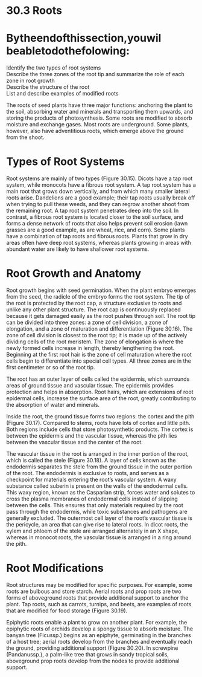 # 30.3 Roots

# Bytheendofthissection,youwil beabletodothefolowing:

Identify the two types of root systems   
Describe the three zones of the root tip and summarize the role of each zone in root growth   
Describe the structure of the root   
List and describe examples of modified roots

The roots of seed plants have three major functions: anchoring the plant to the soil, absorbing water and minerals and transporting them upwards, and storing the products of photosynthesis. Some roots are modified to absorb moisture and exchange gases. Most roots are underground. Some plants, however, also have adventitious roots, which emerge above the ground from the shoot.

# Types of Root Systems

Root systems are mainly of two types (Figure 30.15). Dicots have a tap root system, while monocots have a fibrous root system. A tap root system has a main root that grows down vertically, and from which many smaller lateral roots arise. Dandelions are a good example; their tap roots usually break off when trying to pull these weeds, and they can regrow another shoot from the remaining root. A tap root system penetrates deep into the soil. In contrast, a fibrous root system is located closer to the soil surface, and forms a dense network of roots that also helps prevent soil erosion (lawn grasses are a good example, as are wheat, rice, and corn). Some plants have a combination of tap roots and fibrous roots. Plants that grow in dry areas often have deep root systems, whereas plants growing in areas with abundant water are likely to have shallower root systems.

# Root Growth and Anatomy

Root growth begins with seed germination. When the plant embryo emerges from the seed, the radicle of the embryo forms the root system. The tip of the root is protected by the root cap, a structure exclusive to roots and unlike any other plant structure. The root cap is continuously replaced because it gets damaged easily as the root pushes through soil. The root tip can be divided into three zones: a zone of cell division, a zone of elongation, and a zone of maturation and differentiation (Figure 30.16). The zone of cell division is closest to the root tip; it is made up of the actively dividing cells of the root meristem. The zone of elongation is where the newly formed cells increase in length, thereby lengthening the root. Beginning at the first root hair is the zone of cell maturation where the root cells begin to differentiate into special cell types. All three zones are in the first centimeter or so of the root tip.

The root has an outer layer of cells called the epidermis, which surrounds areas of ground tissue and vascular tissue. The epidermis provides protection and helps in absorption. Root hairs, which are extensions of root epidermal cells, increase the surface area of the root, greatly contributing to the absorption of water and minerals.



Inside the root, the ground tissue forms two regions: the cortex and the pith (Figure 30.17). Compared to stems, roots have lots of cortex and little pith. Both regions include cells that store photosynthetic products. The cortex is between the epidermis and the vascular tissue, whereas the pith lies between the vascular tissue and the center of the root.

The vascular tissue in the root is arranged in the inner portion of the root, which is called the stele (Figure 30.18). A layer of cells known as the endodermis separates the stele from the ground tissue in the outer portion of the root. The endodermis is exclusive to roots, and serves as a checkpoint for materials entering the root’s vascular system. A waxy substance called suberin is present on the walls of the endodermal cells. This waxy region, known as the Casparian strip, forces water and solutes to cross the plasma membranes of endodermal cells instead of slipping between the cells. This ensures that only materials required by the root pass through the endodermis, while toxic substances and pathogens are generally excluded. The outermost cell layer of the root’s vascular tissue is the pericycle, an area that can give rise to lateral roots. In dicot roots, the xylem and phloem of the stele are arranged alternately in an X shape, whereas in monocot roots, the vascular tissue is arranged in a ring around the pith.

# Root Modifications

Root structures may be modified for specific purposes. For example, some roots are bulbous and store starch. Aerial roots and prop roots are two forms of aboveground roots that provide additional support to anchor the plant. Tap roots, such as carrots, turnips, and beets, are examples of roots that are modified for food storage (Figure 30.19).



Epiphytic roots enable a plant to grow on another plant. For example, the epiphytic roots of orchids develop a spongy tissue to absorb moisture. The banyan tree (Ficussp.) begins as an epiphyte, germinating in the branches of a host tree; aerial roots develop from the branches and eventually reach the ground, providing additional support (Figure 30.20). In screwpine (Pandanussp.), a palm-like tree that grows in sandy tropical soils, aboveground prop roots develop from the nodes to provide additional support.